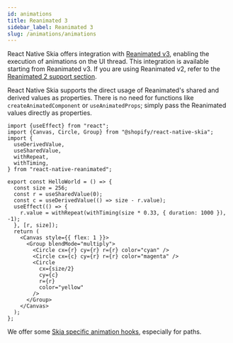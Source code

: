 ```yaml
---
id: animations
title: Reanimated 3
sidebar_label: Reanimated 3
slug: /animations/animations
---
```


React Native Skia offers integration with [Reanimated v3](https://docs.swmansion.com/react-native-reanimated/), enabling the execution of animations on the UI thread.
This integration is available starting from Reanimated v3. If you are using Reanimated v2, refer to the [Reanimated 2 support section](/docs/animations/reanimated2).

React Native Skia supports the direct usage of Reanimated's shared and derived values as properties. There is no need for functions like `createAnimatedComponent` or `useAnimatedProps`; simply pass the Reanimated values directly as properties.

```tsx twoslash
import {useEffect} from "react";
import {Canvas, Circle, Group} from "@shopify/react-native-skia";
import {
  useDerivedValue,
  useSharedValue,
  withRepeat,
  withTiming,
} from "react-native-reanimated";

export const HelloWorld = () => {
  const size = 256;
  const r = useSharedValue(0);
  const c = useDerivedValue(() => size - r.value);
  useEffect(() => {
    r.value = withRepeat(withTiming(size * 0.33, { duration: 1000 }), -1);
  }, [r, size]);
  return (
    <Canvas style={{ flex: 1 }}>
      <Group blendMode="multiply">
        <Circle cx={r} cy={r} r={r} color="cyan" />
        <Circle cx={c} cy={r} r={r} color="magenta" />
        <Circle
          cx={size/2}
          cy={c}
          r={r}
          color="yellow"
        />
      </Group>
    </Canvas>
  );
};
```

We offer some [Skia specific animation hooks](/docs/animations/hooks), especially for paths.
